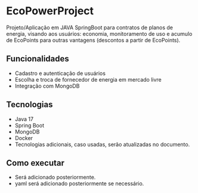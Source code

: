# EcoPowerProject
Projeto/Aplicação em JAVA SpringBoot para contratos de planos de energia, visando aos usuários: economia, monitoramento de uso e acumulo de EcoPoints para outras vantagens (descontos a partir de EcoPoints). 

## Funcionalidades
- Cadastro e autenticação de usuários
- Escolha e troca de fornecedor de energia em mercado livre
- Integração com MongoDB

## Tecnologias
- Java 17
- Spring Boot
- MongoDB
- Docker
- Tecnologias adicionais, caso usadas, serão atualizadas no documento.

## Como executar
- Será adicionado posteriormente.
- yaml será adicionado posteriormente se necessário.
